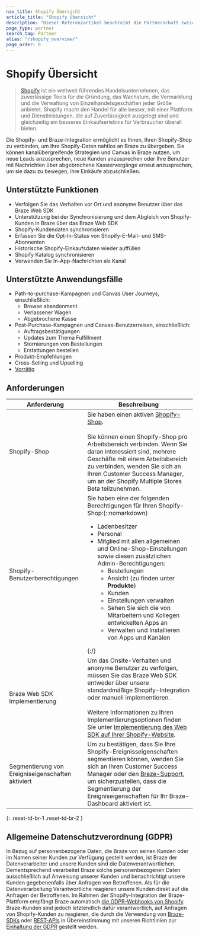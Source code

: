 ```yaml
---
nav_title: Shopify Übersicht
article_title: "Shopify Übersicht"
description: "Dieser Referenzartikel beschreibt die Partnerschaft zwischen Braze und Shopify, einem globalen Handelsunternehmen, das es Ihnen ermöglicht, Ihren Shopify-Shop nahtlos mit Braze zu verbinden, um ausgewählte Shopify-Webhooks an Braze zu übergeben. Nutzen Sie die kanalübergreifenden Strategien und Canvas von Braze, um Kunden dazu zu bewegen, ihre Einkäufe abzuschließen, oder um Benutzer auf der Grundlage ihrer früheren Einkäufe erneut anzusprechen."
page_type: partner
search_tag: Partner
alias: "/shopify_overview/"
page_order: 0
---
```


# Shopify Übersicht

> [Shopify](https://www.shopify.com/) ist ein weltweit führendes Handelsunternehmen, das zuverlässige Tools für die Gründung, das Wachstum, die Vermarktung und die Verwaltung von Einzelhandelsgeschäften jeder Größe anbietet. Shopify macht den Handel für alle besser, mit einer Plattform und Dienstleistungen, die auf Zuverlässigkeit ausgelegt sind und gleichzeitig ein besseres Einkaufserlebnis für Verbraucher überall bieten.

Die Shopify- und Braze-Integration ermöglicht es Ihnen, Ihren Shopify-Shop zu verbinden, um Ihre Shopify-Daten nahtlos an Braze zu übergeben. Sie können kanalübergreifende Strategien und Canvas in Braze nutzen, um neue Leads anzusprechen, neue Kunden anzusprechen oder Ihre Benutzer mit Nachrichten über abgebrochene Kassiervorgänge erneut anzusprechen, um sie dazu zu bewegen, ihre Einkäufe abzuschließen.

## Unterstützte Funktionen

- Verfolgen Sie das Verhalten vor Ort und anonyme Benutzer über das Braze Web SDK
- Unterstützung bei der Synchronisierung und dem Abgleich von Shopify-Kunden in Braze über das Braze Web SDK
- Shopify-Kundendaten synchronisieren
- Erfassen Sie die Opt-In-Status von Shopify-E-Mail- und SMS-Abonnenten
- Historische Shopify-Einkaufsdaten wieder auffüllen 
- Shopify Katalog synchronisieren 
- Verwenden Sie In-App-Nachrichten als Kanal 

## Unterstützte Anwendungsfälle 

- Path-to-purchase-Kampagnen und Canvas User Journeys, einschließlich: 
  - Browse abandonment 
  - Verlassener Wagen 
  - Abgebrochene Kasse 
- Post-Purchase-Kampagnen und Canvas-Benutzerreisen, einschließlich:
  - Auftragsbestätigungen 
  - Updates zum Thema Fulfillment 
  - Stornierungen von Bestellungen 
  - Erstattungen bestellen
- Produkt-Empfehlungen
- Cross-Selling und Upselling
- [Vorrätig]({{site.baseurl}}/partners/message_orchestration/channel_extensions/ecommerce/shopify/shopify_catalogs/back_in_stock/)

## Anforderungen

| Anforderung | Beschreibung |
| --- | --- |
| Shopify-Shop | Sie haben einen aktiven [Shopify-Shop](https://www.shopify.com/).<br><br>Sie können einen Shopify-Shop pro Arbeitsbereich verbinden. Wenn Sie daran interessiert sind, mehrere Geschäfte mit einem Arbeitsbereich zu verbinden, wenden Sie sich an Ihren Customer Success Manager, um an der Shopify Multiple Stores Beta teilzunehmen. |
| Shopify-Benutzerberechtigungen | Sie haben eine der folgenden Berechtigungen für Ihren Shopify-Shop:{::nomarkdown}<ul><li>Ladenbesitzer</li><li>Personal</li><li>Mitglied mit allen allgemeinen und Online-Shop-Einstellungen sowie diesen zusätzlichen Admin-Berechtigungen:<ul><li>Bestellungen</li><li>Ansicht (zu finden unter <b>Produkte</b>)</li><li>Kunden</li><li>Einstellungen verwalten</li><li>Sehen Sie sich die von Mitarbeitern und Kollegen entwickelten Apps an</li><li>Verwalten und Installieren von Apps und Kanälen</li></ul></li></ul>{:/} |
| Braze Web SDK Implementierung | Um das Onsite-Verhalten und anonyme Benutzer zu verfolgen, müssen Sie das Braze Web SDK entweder über unsere standardmäßige Shopify-Integration oder manuell implementieren. <br><br>Weitere Informationen zu Ihren Implementierungsoptionen finden Sie unter [Implementierung des Web SDK auf Ihrer Shopify-Website]({{site.baseurl}}//partners/message_orchestration/channel_extensions/ecommerce/shopify/getting_started_shopify/#implement-web-sdk). |
| Segmentierung von Ereigniseigenschaften aktiviert | Um zu bestätigen, dass Sie Ihre Shopify-Ereignisseigenschaften segmentieren können, wenden Sie sich an Ihren Customer Success Manager oder den [Braze-Support]({{site.baseurl}}/braze_support/), um sicherzustellen, dass die Segmentierung der Ereigniseigenschaften für Ihr Braze-Dashboard aktiviert ist. |
{: .reset-td-br-1 .reset-td-br-2 }

## Allgemeine Datenschutzverordnung (GDPR)

In Bezug auf personenbezogene Daten, die Braze von seinen Kunden oder im Namen seiner Kunden zur Verfügung gestellt werden, ist Braze der Datenverarbeiter und unsere Kunden sind die Datenverantwortlichen. Dementsprechend verarbeitet Braze solche personenbezogenen Daten ausschließlich auf Anweisung unserer Kunden und benachrichtigt unsere Kunden gegebenenfalls über Anfragen von Betroffenen. Als für die Datenverarbeitung Verantwortliche reagieren unsere Kunden direkt auf die Anfragen der Betroffenen. Im Rahmen der Shopify-Integration der Braze-Plattform empfängt Braze automatisch [die GDPR-Webhooks von Shopify](https://shopify.dev/tutorials/add-gdpr-webhooks-to-your-app). Braze-Kunden sind jedoch letztendlich dafür verantwortlich, auf Anfragen von Shopify-Kunden zu reagieren, die durch die Verwendung von [Braze-SDKs]({{site.baseurl}}/developer_guide/home/) oder [REST-APIs]({{site.baseurl}}/api/endpoints/user_data/#user-track-endpoint) in Übereinstimmung mit unseren Richtlinien zur [Einhaltung der GDPR]({{site.baseurl}}/help/dp-technical-assistance/) gestellt werden.
